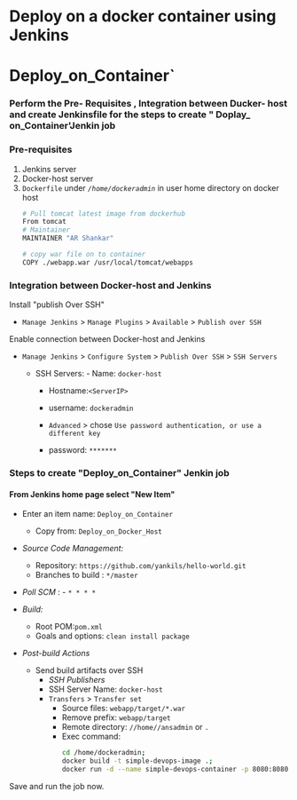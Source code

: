 # Deploy on a docker container using Jenkins 
# Deploy_on_Container`


### Perform the Pre- Requisites , Integration between Ducker- host and create Jenkinsfile for the steps to create " Doplay_ on_Container'Jenkin job

### Pre-requisites

1. Jenkins server 
1. Docker-host server 
1. `Dockerfile` under *`/home/dockeradmin`* in user home directory on docker host 
   ```sh 
   # Pull tomcat latest image from dockerhub 
   From tomcat
   # Maintainer
   MAINTAINER "AR Shankar" 

   # copy war file on to container 
   COPY ./webapp.war /usr/local/tomcat/webapps
### Integration between Docker-host and Jenkins

Install "publish Over SSH"
 - `Manage Jenkins` > `Manage Plugins` > `Available` > `Publish over SSH`

Enable connection between Docker-host and Jenkins

- `Manage Jenkins` > `Configure System` > `Publish Over SSH` > `SSH Servers` 

	- SSH Servers:
                - Name: `docker-host`
		- Hostname:`<ServerIP>`
		- username: `dockeradmin`
               
       -  `Advanced` > chose `Use password authentication, or use a different key`
		 - password: `*******`
 
### Steps to create "Deploy_on_Container" Jenkin job
#### From Jenkins home page select "New Item"
   - Enter an item name: `Deploy_on_Container`
     - Copy from: `Deploy_on_Docker_Host`
     
   - *Source Code Management:*
      - Repository: `https://github.com/yankils/hello-world.git`
      - Branches to build : `*/master`  
   - *Poll SCM* :      - `* * * *`

   - *Build:*
     - Root POM:`pom.xml`
     - Goals and options: `clean install package`

 - *Post-build Actions*
   - Send build artifacts over SSH
     - *SSH Publishers*
      - SSH Server Name: `docker-host`
       - `Transfers` >  `Transfer set`
            - Source files: `webapp/target/*.war`
	       - Remove prefix: `webapp/target`
	       - Remote directory: `//home//ansadmin` or `.`
	       - Exec command: 
                ```sh 
                cd /home/dockeradmin;
                docker build -t simple-devops-image .; 
                docker run -d --name simple-devops-container -p 8080:8080 simple-devops-image;
                ```

Save and run the job now.
